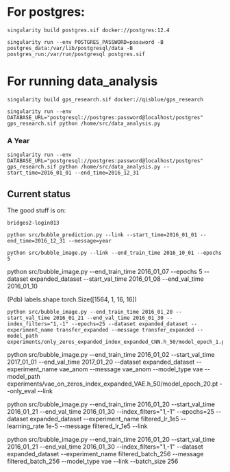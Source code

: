 # For postgres:
```
singularity build postgres.sif docker://postgres:12.4
```


```
singularity run --env POSTGRES_PASSWORD=password -B postgres_data:/var/lib/postgresql/data -B postgres_run:/var/run/postgresql postgres.sif
```
# For running data_analysis
```
singularity build gps_research.sif docker://qisblue/gps_research
```

```
singularity run --env DATABASE_URL="postgresql://postgres:password@localhost/postgres" gps_research.sif python /home/src/data_analysis.py
```

### A Year
```
singularity run --env DATABASE_URL="postgresql://postgres:password@localhost/postgres" gps_research.sif python /home/src/data_analysis.py --start_time=2016_01_01 --end_time=2016_12_31
```

## Current status

The good stuff is on:
```
bridges2-login013
```

```
python src/bubble_prediction.py --link --start_time=2016_01_01 --end_time=2016_12_31 --message=year
```

```
python src/bubble_image.py --link --end_train_time 2016_10_01 --epochs 5
```

python src/bubble_image.py --end_train_time 2016_01_07 --epochs 5 --dataset expanded_dataset --start_val_time 2016_01_08 --end_val_time 2016_01_10

(Pdb) labels.shape
torch.Size([1564, 1, 16, 16])

```
python src/bubble_image.py --end_train_time 2016_01_20 --start_val_time 2016_01_21 --end_val_time 2016_01_30 --index_filters="1,-1" --epochs=25 --dataset expanded_dataset --experiment_name transfer_expanded --message transfer_expanded --model_path experiments/only_zeros_expanded_index_expanded_CNN.h_50/model_epoch_1.pt
```

python src/bubble_image.py --end_train_time 2016_01_02 --start_val_time 2017_01_01 --end_val_time 2017_01_20 --dataset expanded_dataset --experiment_name vae_anom --message vae_anom --model_type vae
 --model_path experiments/vae_on_zeros_index_expanded_VAE.h_50/model_epoch_20.pt --only_eval --link

 python src/bubble_image.py --end_train_time 2016_01_20 --start_val_time 2016_01_21 --end_val_time 2016_01_30 --index_filters="1,-1" --epochs=25 --dataset expanded_dataset --experiment_name filtered_lr_1e5 --learning_rate 1e-5 --message filtered_lr_1e5 --link

 python src/bubble_image.py --end_train_time 2016_01_20 --start_val_time 2016_01_21 --end_val_time 2016_01_30 --index_filters="1,-1" --dataset expanded_dataset --experiment_name filtered_batch_256 --message filtered_batch_256 --model_type vae --link --batch_size 256